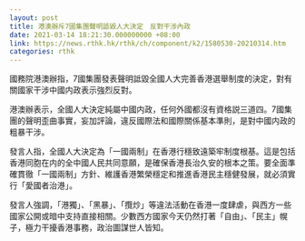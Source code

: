 ```yaml
---
layout: post
title: 港澳辦斥7國集團聲明詆毀人大決定　反對干涉內政
date: 2021-03-14 18:21:30.000000000 +08:00
link: https://news.rthk.hk/rthk/ch/component/k2/1580530-20210314.htm
categories: rthk
---
```


國務院港澳辦指，7國集團發表聲明詆毀全國人大完善香港選舉制度的決定，對有關國家干涉中國内政表示強烈反對。

港澳辦表示，全國人大決定純屬中國内政，任何外國都沒有資格説三道四。7國集團的聲明歪曲事實，妄加評論，違反國際法和國際關係基本準則，是對中國内政的粗暴干涉。

發言人指，全國人大決定為「一國兩制」在香港行穩致遠築牢制度根基。這是包括香港同胞在内的全中國人民共同意願，是確保香港長治久安的根本之策。要全面準確貫徹「一國兩制」方針、維護香港繁榮穩定和推進香港民主穩健發展，就必須實行「愛國者治港」。

發言人強調，「港獨」、「黑暴」、「攬炒」等違法活動在香港一度肆虐，與西方一些國家公開或暗中支持直接相關。少數西方國家今天仍然打著「自由」、「民主」幌子，極力干擾香港事務，政治圖謀世人皆知。
